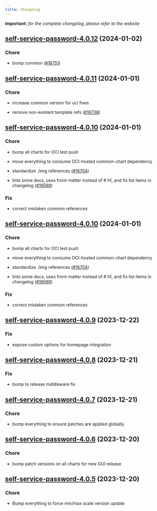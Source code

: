 ```yaml
---
title: Changelog
---
```


**Important:**
*for the complete changelog, please refer to the website*



## [self-service-password-4.0.12](https://github.com/truecharts/charts/compare/self-service-password-4.0.11...self-service-password-4.0.12) (2024-01-02)

### Chore



- bump common ([#16751](https://github.com/truecharts/charts/issues/16751))


## [self-service-password-4.0.11](https://github.com/truecharts/charts/compare/self-service-password-4.0.10...self-service-password-4.0.11) (2024-01-01)

### Chore



- increase common version for oci fixes

- remove non-existent template refs ([#16738](https://github.com/truecharts/charts/issues/16738))


## [self-service-password-4.0.10](https://github.com/truecharts/charts/compare/self-service-password-4.0.9...self-service-password-4.0.10) (2024-01-01)

### Chore



- bump all charts for OCI test push

- move everything to consume OCI-hosted common-chart dependency

- standardize ./img references ([#16704](https://github.com/truecharts/charts/issues/16704))

- lints some docs, uses front-matter instead of # h1, and fix list items in changelog ([#16589](https://github.com/truecharts/charts/issues/16589))

### Fix



- correct mistaken common references


## [self-service-password-4.0.10](https://github.com/truecharts/charts/compare/self-service-password-4.0.9...self-service-password-4.0.10) (2024-01-01)

### Chore



- bump all charts for OCI test push

- move everything to consume OCI-hosted common-chart dependency

- standardize ./img references ([#16704](https://github.com/truecharts/charts/issues/16704))

- lints some docs, uses front-matter instead of # h1, and fix list items in changelog ([#16589](https://github.com/truecharts/charts/issues/16589))

### Fix



- correct mistaken common references
## [self-service-password-4.0.9](https://github.com/truecharts/charts/compare/self-service-password-4.0.8...self-service-password-4.0.9) (2023-12-22)

### Fix

- expose custom options for homepage integration

## [self-service-password-4.0.8](https://github.com/truecharts/charts/compare/self-service-password-4.0.7...self-service-password-4.0.8) (2023-12-21)

### Fix

- bump to release middleware fix

## [self-service-password-4.0.7](https://github.com/truecharts/charts/compare/self-service-password-4.0.6...self-service-password-4.0.7) (2023-12-21)

### Chore

- bump everything to ensure patches are applied globally

## [self-service-password-4.0.6](https://github.com/truecharts/charts/compare/self-service-password-4.0.5...self-service-password-4.0.6) (2023-12-20)

### Chore

- bump patch versions on all charts for new GUI release

## [self-service-password-4.0.5](https://github.com/truecharts/charts/compare/self-service-password-4.0.4...self-service-password-4.0.5) (2023-12-20)

### Chore

- Bump everything to force min/max scale version update

